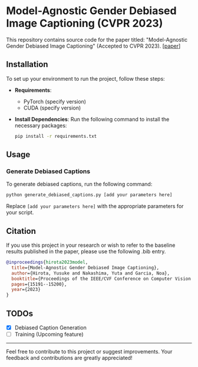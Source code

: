 # Model-Agnostic Gender Debiased Image Captioning (CVPR 2023) 
[paper]: https://arxiv.org/abs/2304.03693 
This repository contains source code for the paper titled: "Model-Agnostic Gender Debiased Image Captioning" (Accepted to CVPR 2023). [[paper]] 


## Installation

To set up your environment to run the project, follow these steps:

- **Requirements**:
  - PyTorch (specify version)
  - CUDA (specify version)

- **Install Dependencies**:
  Run the following command to install the necessary packages:

  ```bash
  pip install -r requirements.txt
  ```

## Usage

### Generate Debiased Captions

To generate debiased captions, run the following command:

```python
python generate_debiased_captions.py [add your parameters here]
```

Replace `[add your parameters here]` with the appropriate parameters for your script.

## Citation

If you use this project in your research or wish to refer to the baseline results published in the paper, please use the following .bib entry.

```bibtex
@inproceedings{hirota2023model,
  title={Model-Agnostic Gender Debiased Image Captioning},
  author={Hirota, Yusuke and Nakashima, Yuta and Garcia, Noa},
  booktitle={Proceedings of the IEEE/CVF Conference on Computer Vision and Pattern Recognition},
  pages={15191--15200},
  year={2023}
}
```

## TODOs

- [x] Debiased Caption Generation
- [ ] Training (Upcoming feature)

---

Feel free to contribute to this project or suggest improvements. Your feedback and contributions are greatly appreciated!
